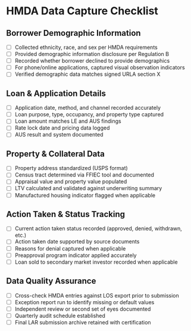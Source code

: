 <!-- Powered by BMAD™ Core -->

# HMDA Data Capture Checklist

## Borrower Demographic Information

- [ ] Collected ethnicity, race, and sex per HMDA requirements
- [ ] Provided demographic information disclosure per Regulation B
- [ ] Recorded whether borrower declined to provide demographics
- [ ] For phone/online applications, captured visual observation indicators
- [ ] Verified demographic data matches signed URLA section X

## Loan & Application Details

- [ ] Application date, method, and channel recorded accurately
- [ ] Loan purpose, type, occupancy, and property type captured
- [ ] Loan amount matches LE and AUS findings
- [ ] Rate lock date and pricing data logged
- [ ] AUS result and system documented

## Property & Collateral Data

- [ ] Property address standardized (USPS format)
- [ ] Census tract determined via FFIEC tool and documented
- [ ] Appraisal value and property value populated
- [ ] LTV calculated and validated against underwriting summary
- [ ] Manufactured housing indicator flagged when applicable

## Action Taken & Status Tracking

- [ ] Current action taken status recorded (approved, denied, withdrawn, etc.)
- [ ] Action taken date supported by source documents
- [ ] Reasons for denial captured when applicable
- [ ] Preapproval program indicator applied accurately
- [ ] Loan sold to secondary market investor recorded when applicable

## Data Quality Assurance

- [ ] Cross-check HMDA entries against LOS export prior to submission
- [ ] Exception report run to identify missing or default values
- [ ] Independent review or second set of eyes documented
- [ ] Quarterly audit schedule established
- [ ] Final LAR submission archive retained with certification
